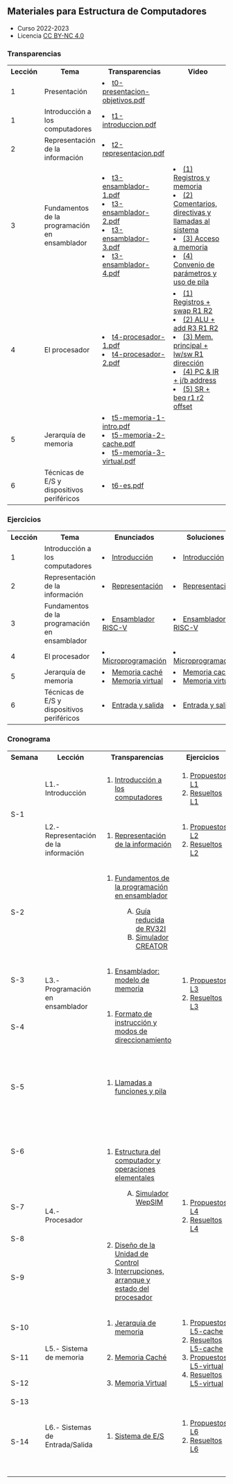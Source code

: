 ## Materiales para Estructura de Computadores
+ Curso 2022-2023
+ Licencia [CC BY-NC 4.0](http:/creativecommons.org/licenses/by-nc/4.0/) 

### Transparencias

<html>
 <small>
 <table style="width:100%;" width="100%">
  <tr><th>Lección</th><th width="25%">Tema</th><th>Transparencias</th><th>Video</th></tr>

  <tr><td>1</td><td>Presentación</td>
      <td>
        <li> <a href="https://acaldero.github.io/uc3m_ec/transparencias/t0-presentacion-objetivos.pdf">t0-presentacion-objetivos.pdf</a> </li>
      </td>
      <td>
      </td>
  </tr>

  <tr><td>1</td><td>Introducción a los computadores</td>
      <td>
        <li> <a href="https://acaldero.github.io/uc3m_ec/transparencias/t1-introduccion.pdf">t1-introduccion.pdf</a> </li>
      </td>
      <td>
      </td>
  </tr>

  <tr><td>2</td><td>Representación de la información</td>
      <td>
        <li> <a href="https://acaldero.github.io/uc3m_ec/transparencias/t2-representacion.pdf">t2-representacion.pdf</a></li>
      </td>
      <td>
      </td>
  </tr>

  <tr><td>3</td><td>Fundamentos de la programación en ensamblador</td>
      <td>
        <li> <a href="https://acaldero.github.io/uc3m_ec/transparencias/t3-ensamblador-1.pdf">t3-ensamblador-1.pdf</a></li>
        <li> <a href="https://acaldero.github.io/uc3m_ec/transparencias/t3-ensamblador-2.pdf">t3-ensamblador-2.pdf</a></li>
        <li> <a href="https://acaldero.github.io/uc3m_ec/transparencias/t3-ensamblador-3.pdf">t3-ensamblador-3.pdf</a></li>
        <li> <a href="https://acaldero.github.io/uc3m_ec/transparencias/t3-ensamblador-4.pdf">t3-ensamblador-4.pdf</a></li>
      </td>
      <td>
      <li><a href="https://youtu.be/6W1DJ6jqn58">(1) Registros y memoria</a></li>
      <li><a href="https://youtu.be/ChgB-mfHLas">(2) Comentarios, directivas y llamadas al sistema</a></li>
      <li><a href="https://youtu.be/QttD31Ak5Gw">(3) Acceso a memoria</a></li>
      <li><a href="https://youtu.be/MG6-OMdII2U">(4) Convenio de parámetros y uso de pila</a></li>
      </td>
  </tr>

  <tr><td>4</td><td>El procesador </td>
      <td>
        <li> <a href="https://acaldero.github.io/uc3m_ec/transparencias/t4-procesador-1.pdf">t4-procesador-1.pdf</a></li>
        <li> <a href="https://acaldero.github.io/uc3m_ec/transparencias/t4-procesador-2.pdf">t4-procesador-2.pdf</a></li>
      </td>
      <td>
      <li><a href="https://youtu.be/bg_fx1A6sCU">(1) Registros + swap R1 R2</a></li>
      <li><a href="https://youtu.be/BiqTHzqlniw">(2) ALU + add R3 R1 R2</a></li>
      <li><a href="https://youtu.be/LoijxR-N-40">(3) Mem. principal + lw/sw R1 dirección</a></li>
      <li><a href="https://youtu.be/2u5aVJ3fzg4">(4) PC & IR + j/b address</a></li>
      <li><a href="https://youtu.be/TjYkV4oX3JU">(5) SR + beq r1 r2 offset</a></li>
      </td>
  </tr>

  <tr><td>5</td><td>Jerarquía de memoria </td>
      <td>
        <li> <a href="https://acaldero.github.io/uc3m_ec/transparencias/t5-memoria-1-intro.pdf">t5-memoria-1-intro.pdf</a></li>
        <li> <a href="https://acaldero.github.io/uc3m_ec/transparencias/t5-memoria-2-cache.pdf">t5-memoria-2-cache.pdf</a></li>
        <li> <a href="https://acaldero.github.io/uc3m_ec/transparencias/t5-memoria-3-virtual.pdf">t5-memoria-3-virtual.pdf</a></li>
      </td>
      <td>
      </td>
  </tr>

  <tr><td>6</td><td>Técnicas de E/S y dispositivos periféricos</td>
      <td>
        <li> <a href="https://acaldero.github.io/uc3m_ec/transparencias/t6-es.pdf">t6-es.pdf</a></li>
      </td>
      <td>
      </td>
  </tr>

 </table>
 </small>
</html>


### Ejercicios

<html>
 <small>
 <table style="width:100%;" width="100%">
  <tr><th>Lección</th><th>Tema</th><th>Enunciados</th><th>Soluciones</th></tr>

  <tr><td>1</td><td>Introducción a los computadores</td>
      <td>
        <li> <a href="https://acaldero.github.io/uc3m_ec/ejercicios/t1-introduccion-propuestos">Introducción</a> </li>
      </td>
      <td>
        <li> <a href="https://acaldero.github.io/uc3m_ec/ejercicios/t1-introduccion-resueltos">Introducción</a> </li>
      </td>
  </tr>

  <tr><td>2</td><td>Representación de la información</td>
      <td>
        <li> <a href="https://acaldero.github.io/uc3m_ec/ejercicios/t2-representacion-propuestos">Representación</a> </li>
      </td>
      <td>
        <li> <a href="https://acaldero.github.io/uc3m_ec/ejercicios/t2-representacion-resueltos">Representación</a> </li>
      </td>
  </tr>

  <tr><td>3</td><td>Fundamentos de la programación en ensamblador</td>
      <td>
        <li> <a href="https://acaldero.github.io/uc3m_ec/ejercicios/t3-ensamblador-propuestos">Ensamblador RISC-V</a> </li>
      </td>
      <td>
        <li> <a href="https://acaldero.github.io/uc3m_ec/ejercicios/t3-ensamblador-resueltos">Ensamblador RISC-V</a> </li>
      </td>
  </tr>

  <tr><td>4</td><td>El procesador </td>
      <td>
        <li> <a href="https://acaldero.github.io/uc3m_ec/ejercicios/t4-procesador-propuestos">Microprogramación</a> </li>
      </td>
      <td>
        <li> <a href="https://acaldero.github.io/uc3m_ec/ejercicios/t4-procesador-resueltos">Microprogramación</a> </li>
      </td>
  </tr>

  <tr><td>5</td><td>Jerarquía de memoria </td>
      <td>
        <li> <a href="https://acaldero.github.io/uc3m_ec/ejercicios/t5-memoriacache-propuestos">Memoria caché</a> </li>
        <li> <a href="https://acaldero.github.io/uc3m_ec/ejercicios/t5-memoriavirtual-propuestos">Memoria virtual</a> </li>
      </td>
      <td>
        <li> <a href="https://acaldero.github.io/uc3m_ec/ejercicios/t5-memoriacache-resueltos">Memoria caché</a> </li>
        <li> <a href="https://acaldero.github.io/uc3m_ec/ejercicios/t5-memoriavirtual-resueltos">Memoria virtual</a> </li>
      </td>
  </tr>

  <tr><td>6</td><td>Técnicas de E/S y dispositivos periféricos</td>
      <td>
        <li> <a href="https://acaldero.github.io/uc3m_ec/ejercicios/t6-es-propuestos">Entrada y salida</a> </li>
      </td>
      <td>
        <li> <a href="https://acaldero.github.io/uc3m_ec/ejercicios/t6-es-resueltos">Entrada y salida</a> </li>
      </td>
  </tr>

 </table>
 </small>
</html>


### Cronograma

<html>
    <table class="table table-bordered table-sm table-hover px-0 mx-0" style="width:100%;" width="100%">
            <tr>
                <th width="4%">Semana</th>
                <th width="15%">Lección</th>
                <th width="36%">Transparencias</th>
                <th width="20%">Ejercicios</th>
                <th width="25%">Ejemplos</th>
            </tr>
            <tr>
                <td class="align-middle text-align" rowspan="2"><span class="badge bg-info">S-1</span></td>
                <td class="align-middle">L1.- Introducción</td>
                <td class="align-middle">
                    <ol class="p-2">
                        <li><a href="https://acaldero.github.io/uc3m_ec/transparencias/t1-introduccion.pdf"><u>Introducción a los computadores</u></a></li>
                    </ol>
                </td>
                <td class="align-middle">
                    <ol class="p-2">
                        <li><a href="https://acaldero.github.io/uc3m_ec/ejercicios/t1-introduccion-propuestos"><u>Propuestos L1</u></a></li>
                        <li><a href="https://acaldero.github.io/uc3m_ec/ejercicios/t1-introduccion-resueltos"><u>Resueltos L1</u></a></li>
                    </ol>
                </td>
                <td class="align-middle">
                </td>
            </tr>
            <tr>
                <td class="align-middle">L2.- Representación de la información</td>
                <td class="align-middle">
                    <ol class="p-2">
                        <li><a href="https://acaldero.github.io/uc3m_ec/transparencias/t2-representacion.pdf"><u>Representación de la información</u></a></li>
                    </ol>
                </td>
                <td class="align-middle">
                    <ol class="p-2">
                        <li><a href="https://acaldero.github.io/uc3m_ec/ejercicios/t2-representacion-propuestos"><u>Propuestos L2 </u></a></li>
                        <li><a href="https://acaldero.github.io/uc3m_ec/ejercicios/t2-representacion-resueltos"><u>Resueltos L2</u><u></u></a></li>
                    </ol>
                </td>
                <td class="align-middle">
                </td>
            </tr>
            <tr class="m-2 p-2">
                <td class="align-middle text-align"><span class="badge bg-info">S-2</span></td>
                <td class="align-middle" rowspan="4">L3.- Programación en ensamblador</td>
                <td class="align-middle">
                    <ol class="p-2">
                        <li><a href="https://acaldero.github.io/uc3m_ec/transparencias/t3-ensamblador-1.pdf"><u>Fundamentos de la programación en ensamblador</u></a></li>
                        <ol class="p-2" style="padding-left: 3em !important;" type="A">
                            <li><a href="https://acaldero.github.io/uc3m_ec/resumenes/rv32-guia-de-referencia.pdf"><u>Guía reducida de RV32I</u></a></li>
                            <li><a href="https://creatorsim.github.io/creator/"><u>Simulador CREATOR</u></a></li>
                        </ol>
                    </ol>
                </td>
                <td rowspan="4">
                    <ol class="p-2" class="mt-3">
                        <li><a href="https://acaldero.github.io/uc3m_ec/ejercicios/t3-ensamblador-propuestos"><u>Propuestos L3</u><u></u></a></li>
                        <li><a href="https://acaldero.github.io/uc3m_ec/ejercicios/t3-ensamblador-resueltos"><u>Resueltos L3</u><u></u></a></li>
                    </ol>
                </td>
                <td class="align-middle ">
                    <ol class="p-2" start="2">
                        <li>Ejemplos para CREATOR:</li>
                        <div class="">
                            <a class="btn btn-light  border border-secondary font-weight-bold col-auto mx-1 py-0 rounded" href="https://creatorsim.github.io/creator/?example_set=uc3m-ec&amp;example=e1">T31</a>
                            <a class="btn btn-light  border border-secondary font-weight-bold col-auto mx-1 py-0 rounded" href="https://creatorsim.github.io/creator/?example_set=uc3m-ec&amp;example=e2">T32</a>
                            <a class="btn btn-light  border border-secondary font-weight-bold col-auto mx-1 py-0 rounded" href="https://creatorsim.github.io/creator/?example_set=uc3m-ec&amp;example=e3">T35</a>
                            <a class="btn btn-light  border border-secondary font-weight-bold col-auto mx-1 py-0 rounded" href="https://creatorsim.github.io/creator/?example_set=uc3m-ec&amp;example=e4">T49</a>
                            <a class="btn btn-light  border border-secondary font-weight-bold col-auto mx-1 py-0 rounded" href="https://creatorsim.github.io/creator/?example_set=uc3m-ec&amp;example=e6">T54</a>
                            <a class="btn btn-light  border border-secondary font-weight-bold col-auto mx-1 py-0 rounded" href="https://creatorsim.github.io/creator/?example_set=uc3m-ec&amp;example=e7">T57</a>
                            <a class="btn btn-light  border border-secondary font-weight-bold col-auto mx-1 py-0 rounded" href="https://creatorsim.github.io/creator/?example_set=uc3m-ec&amp;example=e8">T60</a>
                        </div>
                        <li><a href="https://acaldero.github.io/uc3m_ec/ejercicios/t3-ensamblador-ejemplos">RISC-V vs MIPS32</a></li>
                    </ol>
                </td>
            </tr>
            <tr class="m-2 p-2">
                <td class="align-middle"><span class="badge bg-info">S-3</span></td>
                <td class="align-middle">
                    <ol class="p-2">
                        <li><a href="https://acaldero.github.io/uc3m_ec/transparencias/t3-ensamblador-2.pdf"><u>Ensamblador: modelo de memoria</u></a></li>
                    </ol>
                </td>
                <td class="align-middle ">
                </td>
            </tr>
            <tr class="m-2 p-2">
                <td class="align-middle"><span class="badge bg-info">S-4</span></td>
                <td class="align-middle">
                    <ol class="p-2">
                        <li><a href="https://acaldero.github.io/uc3m_ec/transparencias/t3-ensamblador-3.pdf"><u>Formato de instrucción y modos de direccionamiento</u></a></li>
                    </ol>
                </td>
                <td class="align-middle ">
                </td>
            </tr>
            <tr class="m-2 p-2">
                <td class="align-middle"><span class="badge bg-info">S-5</span></td>
                <td class="align-middle">
                    <ol class="p-2">
                        <li><a href="https://acaldero.github.io/uc3m_ec/transparencias/t3-ensamblador-4.pdf"><u>Llamadas a funciones y pila<br></u></a></li>
                    </ol>
                </td>
                <td class="align-middle ">
                    <ol class="p-2" start="5">
                        <li>Ejemplos para CREATOR:</li>
                        <div class="">
                            <a class="btn btn-light  border border-secondary font-weight-bold col-auto mx-1 py-0 rounded" href="https://creatorsim.github.io/creator/?example_set=uc3m-ec&amp;example=e13">Function call (T86)</a>
                            <a class="btn btn-light  border border-secondary font-weight-bold col-auto mx-1 py-0 rounded" href="https://creatorsim.github.io/creator/?example_set=uc3m-ec&amp;example=e14">Factorial (T111)</a>
                        </div>
                    </ol>
                </td>
            </tr>
            <tr class="m-2 p-2">
                <td class="align-middle justify-content-center"><span class="badge bg-info">S-6</span></td>
                <td class="align-middle" rowspan="4">L4.- Procesador</td>
                <td class="align-middle" rowspan="2">
                    <ol class="p-2">
                        <li><a href="https://acaldero.github.io/uc3m_ec/transparencias/t4-procesador-1.pdf"><u>Estructura del computador y operaciones elementales</u></a></li>
                        <ol class="p-2" style="padding-left: 3em !important;" type="A">
                            <li><a href="https://wepsim.github.io/wepsim"><u>Simulador WepSIM</u></a></li>
                        </ol>
                    </ol>
                </td>
                <td rowspan="4">
                    <ol class="p-2" class="mt-3">
                        <li><a href="https://acaldero.github.io/uc3m_ec/ejercicios/t4-procesador-propuestos"><u>Propuestos L4</u><u></u></a></li>
                        <li><a href="https://acaldero.github.io/uc3m_ec/ejercicios/t4-procesador-resueltos"><u>Resueltos L4</u><u></u></a></li>
                    </ol>
                </td>
                <td class="align-middle ">
                    <ol class="p-2" start="2">
                        <li>Ejemplos para WepSIM:</li>
                        <div class="">
                            <a class="btn btn-light  border border-secondary font-weight-bold col-auto mx-1 py-0 rounded" href="https://wepsim.github.io/wepsim/ws_dist/?mode=ep&amp;examples_set=RISCV&amp;example=2">lw  r1, addr</a><br>
                            <a class="btn btn-light  border border-secondary font-weight-bold col-auto mx-1 py-0 rounded" href="https://wepsim.github.io/wepsim/ws_dist/?mode=ep&amp;examples_set=RISCV&amp;example=2">beq r1, r2, offset</a>
                        </div>
                    </ol>
                </td>
            </tr>
            <tr class="m-2 p-2">
                <td class="align-middle justify-content-center"><span class="badge bg-info">S-7</span></td>
                <td class="align-middle ">
                    <ol class="p-2" start="5">
                        <li>Ejemplos para WepSIM:</li>
                        <div class="">
                            <a class="btn btn-light  border border-secondary font-weight-bold col-auto mx-1 py-0 rounded" href="https://wepsim.github.io/wepsim/ws_dist/?mode=ep&amp;examples_set=RISCV&amp;example=0">add r3, r1, r2</a><br>
                            <a class="btn btn-light  border border-secondary font-weight-bold col-auto mx-1 py-0 rounded" href="https://wepsim.github.io/wepsim/ws_dist/?mode=ep&amp;examples_set=RISCV&amp;example=0">li r1, value</a>
                        </div>
                    </ol>
                </td>
            </tr>
            <tr class="m-2 p-2">
                <td class="align-middle justify-content-center"><span class="badge bg-info">S-8</span></td>
                <td class="align-middle" rowspan="2">
                    <ol class="p-2" start="2">
                        <li><a href="https://acaldero.github.io/uc3m_ec/transparencias/t4-procesador-2.pdf"><u>Diseño de la Unidad de Control</u></a></li>
                        <li><a href="https://acaldero.github.io/uc3m_ec/transparencias/t4-procesador-3.pdf"><u>Interrupciones, arranque y estado del procesador</u></a></li>
                    </ol>
                </td>
                <td class="align-middle ">
                </td>
            </tr>
            <tr class="m-2 p-2">
                <td class="align-middle justify-content-center"><span class="badge bg-info">S-9</span></td>
                <td class="align-middle">
                    <ol class="p-2" start="2">
                        <li>Ejemplos para WepSIM:</li>
                        <div class="">
                            <a class="btn btn-light  border border-secondary font-weight-bold col-auto mx-1 py-0 rounded" href="https://wepsim.github.io/wepsim/ws_dist/?mode=ep&amp;examples_set=RISCV&amp;example=11">Interrupciones</a><br>
                            <a class="btn btn-light  border border-secondary font-weight-bold col-auto mx-1 py-0 rounded" href="https://wepsim.github.io/wepsim/ws_dist/?mode=ep&amp;examples_set=RISCV&amp;example=12">Llamadas al sistema</a>
                        </div>
                    </ol>
                </td>
            </tr>
            <tr class="m-2 p-2">
                <td class="align-middle justify-content-center"><span class="badge bg-info">S-10</span></td>
                <td class="align-middle" rowspan="3">L5.- Sistema de memoria</td>
                <td class="align-middle">
                    <ol class="p-2" start="1">
                        <li><a href="https://acaldero.github.io/uc3m_ec/transparencias/t5-memoria-1-intro.pdf"><u>Jerarquía de memoria</u></a></li>
                    </ol>
                </td>
                <td rowspan="3">
                    <ol class="p-2" class="mt-3">
                        <li><a href="https://acaldero.github.io/uc3m_ec/ejercicios/t5-memoriacache-propuestos"><u>Propuestos L5-cache</u><u></u></a></li>
                        <li><a href="https://acaldero.github.io/uc3m_ec/ejercicios/t5-memoriacache-resueltos"><u>Resueltos L5-cache</u><u></u></a></li>
                        <li><a href="https://acaldero.github.io/uc3m_ec/ejercicios/t5-memoriavirtual-propuestos"><u>Propuestos L5-virtual</u><u></u></a></li>
                        <li><a href="https://acaldero.github.io/uc3m_ec/ejercicios/t5-memoriavirtual-resueltos"><u>Resueltos L5-virtual</u><u></u></a></li>
                    </ol>
                </td>
                <td class="align-middle ">
                </td>
            </tr>
            <tr class="m-2 p-2">
                <td class="align-middle justify-content-center"><span class="badge bg-info">S-11</span></td>
                <td class="align-middle">
                    <ol class="p-2" start="2">
                        <li><a href="https://acaldero.github.io/uc3m_ec/transparencias/t5-memoria-2-cache.pdf"><u>Memoria Caché</u></a></li>
                    </ol>
                </td>
                <td class="align-middle ">
                </td>
            </tr>
            <tr class="m-2 p-2">
                <td class="align-middle justify-content-center"><span class="badge bg-info">S-12</span></td>
                <td class="align-middle">
                    <ol class="p-2" start="3">
                        <li><a href="https://acaldero.github.io/uc3m_ec/transparencias/t5-memoria-3-virtual.pdf"><u>Memoria Virtual</u></a></li>
                    </ol>
                </td>
                <td class="align-middle ">
                </td>
            </tr>
            <tr class="m-2 p-2">
                <td class="align-middle justify-content-center"><span class="badge bg-info">S-13</span></td>
                <td class="align-middle" rowspan="2">L6.- Sistemas de Entrada/Salida</td>
                <td class="align-middle" rowspan="2">
                    <ol class="p-2">
                        <li><a href="https://acaldero.github.io/uc3m_ec/transparencias/t6-es.pdf"><u>Sistema de E/S</u></a></li>
                    </ol>
                </td>
                <td rowspan="2">
                    <ol class="p-2 mt-3">
                        <li><a href="https://acaldero.github.io/uc3m_ec/ejercicios/t6-es-propuestos"><u>Propuestos L6</u><u></u></a></li>
                        <li><a href="https://acaldero.github.io/uc3m_ec/ejercicios/t6-es-resueltos"><u>Resueltos L6</u><u></u></a></li>
                    </ol>
                </td>
                <td class="align-middle ">
                </td>
            </tr>
            <tr class="m-2 p-2">
                <td class="align-middle justify-content-center"><span class="badge bg-info">S-14</span></td>
                <td class="align-middle ">
                    <ol class="p-2" start="2">
                        <li>Ejemplos para WepSIM:</li>
                        <div class="">
                            <a class="btn btn-light  border border-secondary font-weight-bold col-auto mx-1 py-0 rounded" href="https://wepsim.github.io/wepsim/ws_dist/?mode=ep&amp;examples_set=RISCV&amp;example=14&amp;simulator=assembly:screen&amp;notify=false">Teclado y pantalla</a><br>
                            <a class="btn btn-light  border border-secondary font-weight-bold col-auto mx-1 py-0 rounded" href="https://wepsim.github.io/wepsim/ws_dist/?mode=ep&amp;examples_set=RISCV&amp;example=17&amp;simulator=assembly:3dled&amp;notify=false">Cubo de luces LED</a>
                        </div>
                    </ol>
                </td>
            </tr>
        </tbody>
    </table>
</html>

